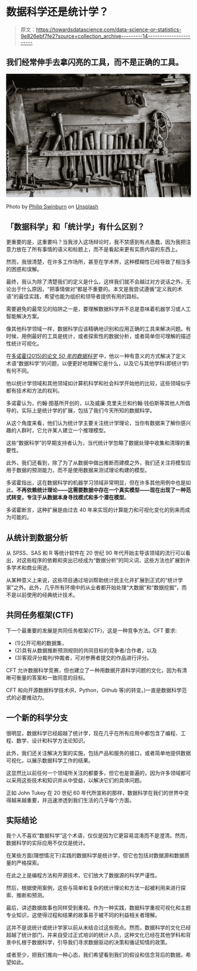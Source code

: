 # 数据科学还是统计学？

> 原文：<https://towardsdatascience.com/data-science-or-statistics-9e826ebf7fe2?source=collection_archive---------14----------------------->

## 我们经常伸手去拿闪亮的工具，而不是正确的工具。

![](img/32ebe6faa93d3037248313e61711fb63.png)

Photo by [Philip Swinburn](https://unsplash.com/@pjswinburn?utm_source=medium&utm_medium=referral) on [Unsplash](https://unsplash.com?utm_source=medium&utm_medium=referral)

## 「数据科学」和「统计学」有什么区别？

更重要的是，这重要吗？当我涉入这场辩论时，我不禁感到有点愚蠢，因为我把注意力放在了所有事情的语义和标题上，而不是看起来更有实质内容的东西上。

然而，我很清楚，在许多工作场所，甚至在学术界，这种模糊性已经导致了相当多的困惑和误解。

最终，我认为除了清楚我们的定义是什么，这样我们就不会越过对方说话之外，无论出于什么原因，“把事情做对”都是不重要的。本文是我尝试遵循“定义我的术语”的最佳实践，希望也能为组织和领导者提供有用的路标。

需要避免的最常见的陷阱之一是，要理解数据科学并不总是意味着机器学习或人工智能解决方案。

像其他科学领域一样，数据科学应该精确地识别和应用正确的工具来解决问题。有时候，用例最好的工具是统计，或者探索性的数据分析，或者简单但可理解的描述性统计可视化。

在[多诺霍(2015)的论文 *50 年的数据科学*](https://www.tandfonline.com/doi/full/10.1080/10618600.2017.1384734) 中，他以一种有意义的方式解决了定义术语“数据科学”的问题，以便更好地理解它是什么，以及它与其他学科(即统计学)有何不同。

他以统计学领域和其他领域如计算机科学和社会科学开始他的比较，这些领域似乎都有技术和方法的权利。

多诺霍认为，约翰·图基所开创的，以及威廉·克里夫兰和约翰·钱伯斯等其他人所倡导的，实际上是统计学的扩展，包括了我们今天所知的数据科学。

从这个角度来看，他们认为统计学主要关注统计学理论，当你有数据来了解你感兴趣的人群时，它允许某人建立一个推理模型。

这些“数据科学”的早期支持者认为，当代统计学忽略了数据处理中收集和清理的重要性。

此外，我们还看到，除了为了从数据中做出推断而建模之外，我们还关注将模型应用于数据的预测能力，而不是使用数据来测试理论构建的模型。

多诺霍指出，这在数据科学的机器学习领域非常明显，但在许多其他用例中也是如此。**不再依赖统计理论——这需要数据中存在一个真实模型——现在出现了一种范式转变，专注于从数据本身寻找模式和多个潜在模型**。

多诺霍断言，这种扩展是由过去 40 年来实现的计算能力和可视化变化的到来而成为可能的。

## 从统计到数据分析

从 SPSS、SAS 和 R 等统计软件在 20 世纪 90 年代开始主导该领域的流行可以看出，对这些程序的依赖和突出已经成为“数据分析”的同义词，这些方法也扩展到许多学术和商业用途。

从某种意义上来说，这些项目通过培训帮助统计民主化并扩展到正式的“统计学家”之外。此外，几乎所有环境中的从业者都开始处理“大数据”和“数据挖掘”，而不是以前使用的经典统计技术。

## 共同任务框架(CTF)

下一个最重要的发展是共同任务框架(CTF)，这是一种竞争方法。CFT 要求:

*   (1)公开可用的数据集，
*   (2)具有从数据推断预测规则的共同目标的竞争者/合作者，以及
*   (3)客观评分裁判/仲裁者，可对参赛者提交的作品进行评分。

CFT 允许数据科学竞赛，但也建立了一种用数据开源科学问题的文化，因为有清晰可衡量的答案和一致同意的目标。

CFT 和向开源数据科学技术(R，Python，Github 等)的转变。)一直是数据科学范式的必要推动力。

## 一个新的科学分支

很明显，数据科学已经超越了统计学，现在几乎在所有应用中都包含了编程、工程、数学、设计和科学方法论知识。

此外，我们还关注解决方案的实施，包括产品和服务的接口，或者简单地提供数据可视化，以展示数据科学工作的结果。

这显然比以前任何一个领域所关注的都要多，但它也是普遍的，因为许多领域都可以采用这些技术和知识并从中受益，以解决它们的具体问题。

正如 John Tukey 在 20 世纪 60 年代所宣称的那样，数据科学在我们的世界中变得越来越重要，并迅速渗透到我们生活的几乎每个方面。

## 实际结论

我个人不喜欢“数据科学”这个术语，仅仅是因为它更容易混淆而不是澄清。然而，数据科学的实际应用不仅仅是统计。

在某些方面(理想情况下)实践的数据科学是统计学，但它也包括对数据源和数据质量的严格探索。

在此之上是编程方法和开源技术，它们放大了数据源的科学严谨性。

然后，根据使用案例，这些与简单和复杂的统计理论和方法一起被利用来进行探索、推断和预测。

最后，讲述数据故事也同样受到重视。作为一种实践，数据科学重视可视化和主题专业知识，这使得过程和结果的故事易于被不同的利益相关者理解。

这并不是说统计或统计学家以前从未结合过这些观点。然而，数据科学的文化已经超越了统计部门，并来自受过正式培训的统计人员，这种文化已经在其他学科和背景中扎根于数据科学，引导我们寻求数据驱动的决策和循证知情的政策。

或者至少，把我们推向一种心态，我们希望看到我们的假设和信念背后的数据。希望如此。